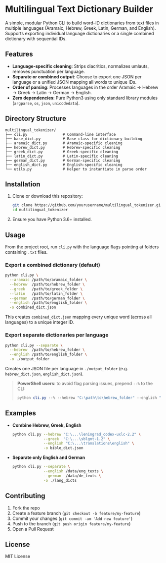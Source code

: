 # Multilingual Text Dictionary Builder

A simple, modular Python CLI to build word–ID dictionaries from text files in multiple languages (Aramaic, Hebrew, Greek, Latin, German, and English). Supports exporting individual language dictionaries or a single combined dictionary with sequential IDs.

## Features

- **Language-specific cleaning**: Strips diacritics, normalizes umlauts, removes punctuation per language.
- **Separate or combined output**: Choose to export one JSON per language or a unified JSON mapping all words to unique IDs.
- **Order of parsing**: Processes languages in the order Aramaic → Hebrew → Greek → Latin → German → English.
- **Zero dependencies**: Pure Python3 using only standard library modules (`argparse`, `os`, `json`, `unicodedata`).

## Directory Structure

```
multilingual_tokenizer/
├── cli.py                # Command-line interface
├── base_dict.py          # Base class for dictionary building
├── aramaic_dict.py       # Aramaic-specific cleaning
├── hebrew_dict.py        # Hebrew-specific cleaning
├── greek_dict.py         # Greek-specific cleaning
├── latin_dict.py         # Latin-specific cleaning
├── german_dict.py        # German-specific cleaning
├── english_dict.py       # English-specific cleaning
└── utils.py              # Helper to instantiate in parse order
```

## Installation

1. Clone or download this repository:
   ```bash
   git clone https://github.com/yourusername/multilingual_tokenizer.git
   cd multilingual_tokenizer
   ```
2. Ensure you have Python 3.6+ installed.

## Usage

From the project root, run `cli.py` with the language flags pointing at folders containing `.txt` files.

### Export a combined dictionary (default)

```bash
python cli.py \
  --aramaic /path/to/aramaic_folder \
  --hebrew  /path/to/hebrew_folder \
  --greek   /path/to/greek_folder \
  --latin   /path/to/latin_folder \
  --german  /path/to/german_folder \
  --english /path/to/english_folder \
  -o combined_dict.json
```

This creates `combined_dict.json` mapping every unique word (across all languages) to a unique integer ID.

### Export separate dictionaries per language

```bash
python cli.py --separate \
  --hebrew  /path/to/hebrew_folder \
  --english /path/to/english_folder \
  -o ./output_folder
```

Creates one JSON file per language in `./output_folder` (e.g. `hebrew_dict.json`, `english_dict.json`).

> **PowerShell users**: to avoid flag parsing issues, prepend `--%` to the CLI:
> ```powershell
> python cli.py --% --hebrew "C:\path\to\hebrew_folder" --english "C:\path\to\english_folder" -o combined.json
> ```

## Examples

- **Combine Hebrew, Greek, English**
  ```bash
  python cli.py --hebrew "C:\...\leningrad_codex-uxlc-2.2" \
                --greek  "C:\...\sblgnt-1.2" \
                --english "C:\...\translations\english" \
                -o bible_dict.json
  ```

- **Separate only English and German**
  ```bash
  python cli.py --separate \
                --english /data/eng_texts \
                --german  /data/de_texts \
                -o ./lang_dicts
  ```

## Contributing

1. Fork the repo
2. Create a feature branch (`git checkout -b feature/my-feature`)
3. Commit your changes (`git commit -am 'Add new feature'`)
4. Push to the branch (`git push origin feature/my-feature`)
5. Open a Pull Request

## License

MIT License

